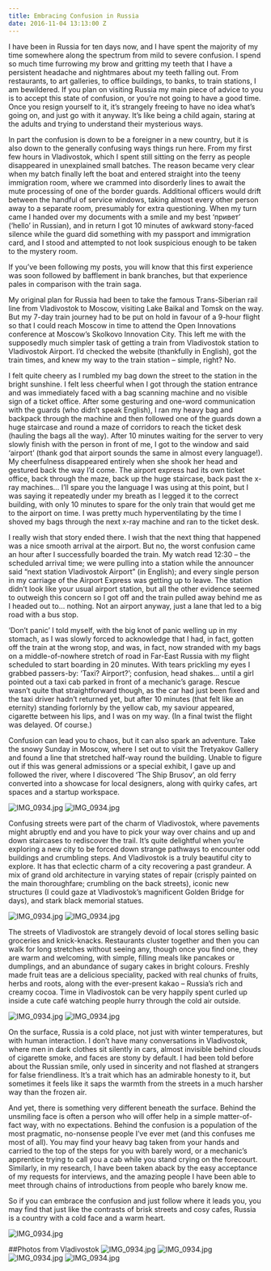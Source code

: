 ```yaml
---
title: Embracing Confusion in Russia
date: 2016-11-04 13:13:00 Z
---
```


I have been in Russia for ten days now, and I have spent the majority of my time somewhere along the spectrum from mild to severe confusion. I spend so much time furrowing my brow and gritting my teeth that I have a persistent headache and nightmares about my teeth falling out. From restaurants, to art galleries, to office buildings, to banks, to train stations, I am bewildered. If you plan on visiting Russia my main piece of advice to you is to accept this state of confusion, or you’re not going to have a good time. Once you resign yourself to it, it’s strangely freeing to have no idea what’s going on, and just go with it anyway. It’s like being a child again, staring at the adults and trying to understand their mysterious ways. 

In part the confusion is down to be a foreigner in a new country, but it is also down to the generally confusing ways things run here. From my first few hours in Vladivostok, which I spent still sitting on the ferry as people disappeared in unexplained small batches. The reason became very clear when my batch finally left the boat and entered straight into the teeny immigration room, where we crammed into disorderly lines to await the mute processing of one of the border guards. Additional officers would drift between the handful of service windows, taking almost every other person away to a separate room, presumably for extra questioning. When my turn came I handed over my documents with a smile and my best ‘привет’ (‘hello’ in Russian), and in return I got 10 minutes of awkward stony-faced silence while the guard did something with my passport and immigration card, and I stood and attempted to not look suspicious enough to be taken to the mystery room. 

If you’ve been following my posts, you will know that this first experience was soon followed by bafflement in bank branches, but that experience pales in comparison with the train saga. 

My original plan for Russia had been to take the famous Trans-Siberian rail line from Vladivostok to Moscow, visiting Lake Baikal and Tomsk on the way. But my 7-day train journey had to be put on hold in favour of a 9-hour flight so that I could reach Moscow in time to attend the Open Innovations conference at Moscow’s Skolkovo Innovation City. This left me with the supposedly much simpler task of getting a train from Vladivostok station to Vladivostok Airport. I’d checked the website (thankfully in English), got the train times, and knew my way to the train station – simple, right? No. 

I felt quite cheery as I rumbled my bag down the street to the station in the bright sunshine. I felt less cheerful when I got through the station entrance and was immediately faced with a bag scanning machine and no visible sign of a ticket office. After some gesturing and one-word communication with the guards (who didn’t speak English), I ran my heavy bag and backpack through the machine and then followed one of the guards down a huge staircase and round a maze of corridors to reach the ticket desk (hauling the bags all the way). After 10 minutes waiting for the server to very slowly finish with the person in front of me, I got to the window and said ‘airport’ (thank god that airport sounds the same in almost every language!). My cheerfulness disappeared entirely when she shook her head and gestured back the way I’d come. The airport express had its own ticket office, back through the maze, back up the huge staircase, back past the x-ray machines… I’ll spare you the language I was using at this point, but I was saying it repeatedly under my breath as I legged it to the correct building, with only 10 minutes to spare for the only train that would get me to the airport on time. I was pretty much hyperventilating by the time I shoved my bags through the next x-ray machine and ran to the ticket desk. 

I really wish that story ended there. I wish that the next thing that happened was a nice smooth arrival at the airport. But no, the worst confusion came an hour after I successfully boarded the train. My watch read 12:30 – the scheduled arrival time; we were pulling into a station while the announcer said “next station Vladivostok Airport” (in English); and every single person in my carriage of the Airport Express was getting up to leave. The station didn’t look like your usual airport station, but all the other evidence seemed to outweigh this concern so I got off and the train pulled away behind me as I headed out to… nothing. Not an airport anyway, just a lane that led to a big road with a bus stop. 

‘Don’t panic’ I told myself, with the big knot of panic welling up in my stomach, as I was slowly forced to acknowledge that I had, in fact, gotten off the train at the wrong stop, and was, in fact, now stranded with my bags on a middle-of-nowhere stretch of road in Far-East Russia with my flight scheduled to start boarding in 20 minutes. With tears prickling my eyes I grabbed passers-by: ‘Taxi? Airport?’; confusion, head shakes… until a girl pointed out a taxi cab parked in front of a mechanic’s garage. Rescue wasn’t quite that straightforward though, as the car had just been fixed and the taxi driver hadn’t returned yet, but after 10 minutes (that felt like an eternity) standing forlornly by the yellow cab, my saviour appeared, cigarette between his lips, and I was on my way. (In a final twist the flight was delayed. Of course.)

Confusion can lead you to chaos, but it can also spark an adventure. Take the snowy Sunday in Moscow, where I set out to visit the Tretyakov Gallery and found a line that stretched half-way round the building. Unable to figure out if this was general admissions or a special exhibit, I gave up and followed the river, where I discovered ‘The Ship Brusov’, an old ferry converted into a showcase for local designers, along with quirky cafes, art spaces and a startup workspace. 

![IMG_0934.jpg](/uploads/IMG_2103.jpg)
![IMG_0934.jpg](/uploads/IMG_2110.jpg)

Confusing streets were part of the charm of Vladivostok, where pavements might abruptly end and you have to pick your way over chains and up and down staircases to rediscover the trail. It’s quite delightful when you’re exploring a new city to be forced down strange pathways to encounter odd buildings and crumbling steps. And Vladivostok is a truly beautiful city to explore. It has that eclectic charm of a city recovering a past grandeur. A mix of grand old architecture in varying states of repair (crisply painted on the main thoroughfare; crumbling on the back streets), iconic new structures (I could gaze at Vladivostok’s magnificent Golden Bridge for days), and stark black memorial statues. 

![IMG_0934.jpg](/uploads/IMG_0568.jpg)
![IMG_0934.jpg](/uploads/IMG_1953.jpg)

The streets of Vladivostok are strangely devoid of local stores selling basic groceries and knick-knacks. Restaurants cluster together and then you can walk for long stretches without seeing any, though once you find one, they are warm and welcoming, with simple, filling meals like pancakes or dumplings, and an abundance of sugary cakes in bright colours. Freshly made fruit teas are a delicious speciality, packed with real chunks of fruits, herbs and roots, along with the ever-present kakao – Russia’s rich and creamy cocoa. Time in Vladivostok can be very happily spent curled up inside a cute café watching people hurry through the cold air outside. 

![IMG_0934.jpg](/uploads/IMG_0638.jpg)
![IMG_0934.jpg](/uploads/IMG_0637.jpg)

On the surface, Russia is a cold place, not just with winter temperatures, but with human interaction. I don’t have many conversations in Vladivostok, where men in dark clothes sit silently in cars, almost invisible behind clouds of cigarette smoke, and faces are stony by default. I had been told before about the Russian smile, only used in sincerity and not flashed at strangers for false friendliness. It’s a trait which has an admirable honesty to it, but sometimes it feels like it saps the warmth from the streets in a much harsher way than the frozen air. 

And yet, there is something very different beneath the surface. Behind the unsmiling face is often a person who will offer help in a simple matter-of-fact way, with no expectations. Behind the confusion is a population of the most pragmatic, no-nonsense people I’ve ever met (and this confuses me most of all). You may find your heavy bag taken from your hands and carried to the top of the steps for you with barely word, or a mechanic’s apprentice trying to call you a cab while you stand crying on the forecourt. Similarly, in my research, I have been taken aback by the easy acceptance of my requests for interviews, and the amazing people I have been able to meet through chains of introductions from people who barely know me. 

So if you can embrace the confusion and just follow where it leads you, you may find that just like the contrasts of brisk streets and cosy cafes, Russia is a country with a cold face and a warm heart. 

![IMG_0934.jpg](/uploads/IMG_1968.jpg)

##Photos from Vladivostok
![IMG_0934.jpg](/uploads/IMG_0622.jpg)
![IMG_0934.jpg](/uploads/IMG_0595.jpg)
![IMG_0934.jpg](/uploads/IMG_0604.jpg)
![IMG_0934.jpg](/uploads/IMG_1964.jpg)